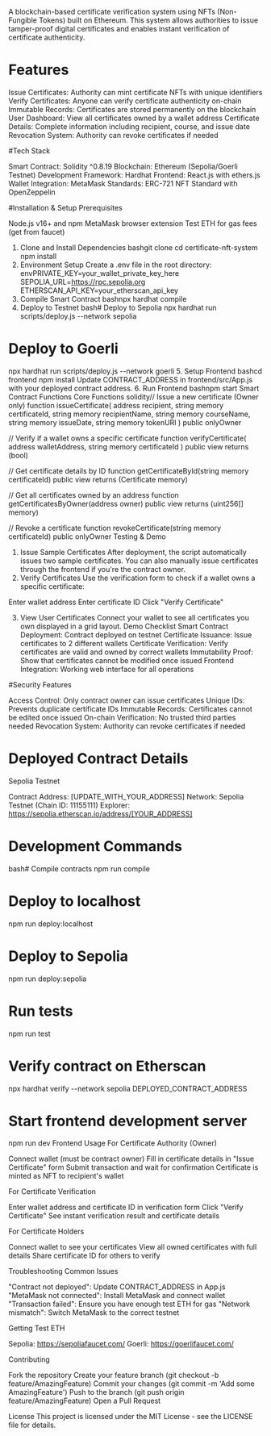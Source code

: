 A blockchain-based certificate verification system using NFTs (Non-Fungible Tokens) built on Ethereum. This system allows authorities to issue tamper-proof digital certificates and enables instant verification of certificate authenticity.
# Features

Issue Certificates: Authority can mint certificate NFTs with unique identifiers
Verify Certificates: Anyone can verify certificate authenticity on-chain
Immutable Records: Certificates are stored permanently on the blockchain
User Dashboard: View all certificates owned by a wallet address
Certificate Details: Complete information including recipient, course, and issue date
Revocation System: Authority can revoke certificates if needed

#Tech Stack

Smart Contract: Solidity ^0.8.19
Blockchain: Ethereum (Sepolia/Goerli Testnet)
Development Framework: Hardhat
Frontend: React.js with ethers.js
Wallet Integration: MetaMask
Standards: ERC-721 NFT Standard with OpenZeppelin

#Installation & Setup
Prerequisites

Node.js v16+ and npm
MetaMask browser extension
Test ETH for gas fees (get from faucet)

1. Clone and Install Dependencies
bashgit clone <your-repo-url>
cd certificate-nft-system
npm install
2. Environment Setup
Create a .env file in the root directory:
envPRIVATE_KEY=your_wallet_private_key_here
SEPOLIA_URL=https://rpc.sepolia.org
ETHERSCAN_API_KEY=your_etherscan_api_key
3. Compile Smart Contract
bashnpx hardhat compile
4. Deploy to Testnet
bash# Deploy to Sepolia
npx hardhat run scripts/deploy.js --network sepolia

# Deploy to Goerli
npx hardhat run scripts/deploy.js --network goerli
5. Setup Frontend
bashcd frontend
npm install
Update CONTRACT_ADDRESS in frontend/src/App.js with your deployed contract address.
6. Run Frontend
bashnpm start
 Smart Contract Functions
Core Functions
solidity// Issue a new certificate (Owner only)
function issueCertificate(
    address recipient,
    string memory certificateId,
    string memory recipientName,
    string memory courseName,
    string memory issueDate,
    string memory tokenURI
) public onlyOwner

// Verify if a wallet owns a specific certificate
function verifyCertificate(
    address walletAddress, 
    string memory certificateId
) public view returns (bool)

// Get certificate details by ID
function getCertificateById(string memory certificateId) 
    public view returns (Certificate memory)

// Get all certificates owned by an address
function getCertificatesByOwner(address owner) 
    public view returns (uint256[] memory)

// Revoke a certificate
function revokeCertificate(string memory certificateId) 
    public onlyOwner
 Testing & Demo
1. Issue Sample Certificates
After deployment, the script automatically issues two sample certificates. You can also manually issue certificates through the frontend if you're the contract owner.
2. Verify Certificates
Use the verification form to check if a wallet owns a specific certificate:

Enter wallet address
Enter certificate ID
Click "Verify Certificate"

3. View User Certificates
Connect your wallet to see all certificates you own displayed in a grid layout.
 Demo Checklist
Smart Contract Deployment: Contract deployed on testnet
 Certificate Issuance: Issue certificates to 2 different wallets
 Certificate Verification: Verify certificates are valid and owned by correct wallets
 Immutability Proof: Show that certificates cannot be modified once issued
 Frontend Integration: Working web interface for all operations

#Security Features

Access Control: Only contract owner can issue certificates
Unique IDs: Prevents duplicate certificate IDs
Immutable Records: Certificates cannot be edited once issued
On-chain Verification: No trusted third parties needed
Revocation System: Authority can revoke certificates if needed

# Deployed Contract Details
Sepolia Testnet

Contract Address: [UPDATE_WITH_YOUR_ADDRESS]
Network: Sepolia Testnet (Chain ID: 11155111)
Explorer: https://sepolia.etherscan.io/address/[YOUR_ADDRESS]


# Development Commands
bash# Compile contracts
npm run compile

# Deploy to localhost
npm run deploy:localhost

# Deploy to Sepolia
npm run deploy:sepolia

# Run tests
npm run test

# Verify contract on Etherscan
npx hardhat verify --network sepolia DEPLOYED_CONTRACT_ADDRESS

# Start frontend development server
npm run dev
 Frontend Usage
For Certificate Authority (Owner)

Connect wallet (must be contract owner)
Fill in certificate details in "Issue Certificate" form
Submit transaction and wait for confirmation
Certificate is minted as NFT to recipient's wallet

For Certificate Verification

Enter wallet address and certificate ID in verification form
Click "Verify Certificate"
See instant verification result and certificate details

For Certificate Holders

Connect wallet to see your certificates
View all owned certificates with full details
Share certificate ID for others to verify

 Troubleshooting
Common Issues

"Contract not deployed": Update CONTRACT_ADDRESS in App.js
"MetaMask not connected": Install MetaMask and connect wallet
"Transaction failed": Ensure you have enough test ETH for gas
"Network mismatch": Switch MetaMask to the correct testnet

Getting Test ETH

Sepolia: https://sepoliafaucet.com/
Goerli: https://goerlifaucet.com/

 Contributing

Fork the repository
Create your feature branch (git checkout -b feature/AmazingFeature)
Commit your changes (git commit -m 'Add some AmazingFeature')
Push to the branch (git push origin feature/AmazingFeature)
Open a Pull Request

 License
This project is licensed under the MIT License - see the LICENSE file for details.
